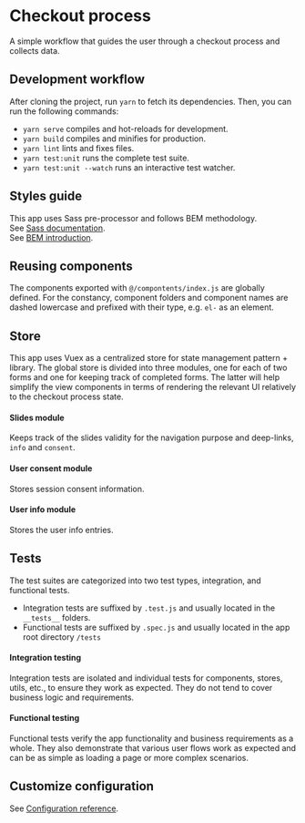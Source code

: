 # Checkout process
A simple workflow that guides the user through a checkout process and collects data.
## Development workflow
After cloning the project, run `yarn` to fetch its dependencies. Then, you can run the following commands:

- `yarn serve` compiles and hot-reloads for development.
- `yarn build` compiles and minifies for production.
- `yarn lint` lints and fixes files.
- `yarn test:unit` runs the complete test suite.
- `yarn test:unit --watch` runs an interactive test watcher.

## Styles guide
This app uses Sass pre-processor and follows BEM methodology. \
See [Sass documentation](https://sass-lang.com/documentation/). \
See [BEM introduction](http://getbem.com/introduction/).

## Reusing components
The components exported with `@/compontents/index.js` are globally defined. For the constancy, component folders and component names are dashed lowercase and prefixed with their type, e.g. `el-` as an element.

## Store
This app uses Vuex as a centralized store for state management pattern + library. The global store is divided into three modules, one for each of two forms and one for keeping track of completed forms. The latter will help simplify the view components in terms of rendering the relevant UI relatively to the checkout process state.

#### Slides module
Keeps track of the slides validity for the navigation purpose and deep-links, `info` and `consent`.

#### User consent module
Stores session consent information.

#### User info module
Stores the user info entries.

## Tests
The test suites are categorized into two test types, integration, and functional tests. 
- Integration tests are suffixed by `.test.js` and usually located in the `__tests__` folders.
- Functional tests are suffixed by `.spec.js` and usually located in the app root directory `/tests`

#### Integration testing
Integration tests are isolated and individual tests for components, stores,  utils, etc., to ensure they work as expected. They do not tend to cover business logic and requirements.  

#### Functional testing
Functional tests verify the app functionality and business requirements as a whole. They also demonstrate that various user flows work as expected and can be as simple as loading a page or more complex scenarios.

## Customize configuration
See [Configuration reference](https://cli.vuejs.org/config/).
